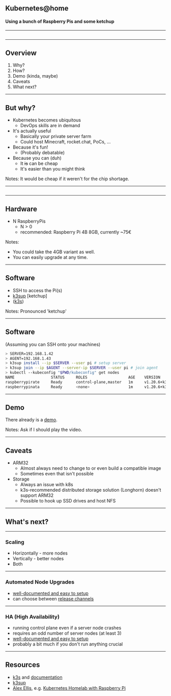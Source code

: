 ## Kubernetes@home

#### Using a bunch of Raspberry Pis and some ketchup

---

<img data-src="./assets/hardware.jpg" />

---

## Overview

1. Why?
2. How?
3. Demo (kinda, maybe)
4. Caveats
5. What next?

---

## But why?

<ul>
  <li>
    Kubernetes becomes ubiquitous
    <ul>
      <li>DevOps skills are in demand</li>
    </ul>
  </li>
  <li class="fragment">
    It's actually useful
    <ul>
      <li>Basically your private server farm</li>
      <li>Could host Minecraft, rocket.chat, PoCs, ...</li>
    </ul>
  </li>
  <li class="fragment">
    Because it's fun!
    <ul>
      <li>(Probably debatable)</li>
    </ul>
  </li>
  <li class="fragment">
    Because you can (duh)
    <ul>
      <li>It <span style="text-decoration: line-through">is</span> can be cheap</li>
      <li>It's easier than you might think</li>
    </ul>
  </li>
</ul>

Notes: It would be cheap if it weren't for the chip shortage.

---

<img data-src="./assets/but_how.jpg" />

----

## Hardware

* N RaspberryPis
  * N > 0
  * recommended: Raspberry Pi 4B 8GB, currently ~75€

Notes:
* You could take the 4GB variant as well.
* You can easily upgrade at any time.

----

## Software

* SSH to access the Pi(s)
* [k3sup](https://github.com/alexellis/k3sup) [ketchup]
* ([k3s](https://k3s.io/))

Notes: Pronounced 'ketchup'

----

## Software

(Assuming you can SSH onto your machines)

```bash
> SERVER=192.168.1.42
> AGENT=192.168.1.43
> k3sup install --ip $SERVER --user pi # setup server
> k3sup join --ip $AGENT --server-ip $SERVER --user pi # join agent
> kubectl --kubeconfig "$PWD/kubeconfig" get nodes
NAME                STATUS     ROLES                  AGE    VERSION
raspberrypirate     Ready      control-plane,master   1m     v1.20.6+k3s1
raspberrypinata     Ready      <none>                 1m     v1.20.6+k3s1
```

---

## Demo

There already is a [demo](https://github.com/alexellis/k3sup#demo-).

Notes: Ask if I should play the video.

---

## Caveats

<ul>
  <li class="fragment">
    ARM<span class="fragment">32</span>
    <ul>
      <li class="fragment">Almost always need to change to or even build a compatible image</li>
      <li class="fragment">Sometimes even that isn't possible</li>
    </ul>
  </li>
  <li class="fragment">
    Storage
    <ul>
      <li class="fragment">Always an issue with k8s</li>
      <li class="fragment">k3s-recommended distributed storage solution (Longhorn) doesn't support ARM32</li>
      <li class="fragment">Possible to hook up SSD drives and host NFS</li>
    </ul>
  </li>
</ul>

---

## What's next?

----

### Scaling

* Horizontally - more nodes
* Vertically - better nodes
* Both

----

### Automated Node Upgrades

* [well-documented and easy to setup](https://rancher.com/docs/k3s/latest/en/upgrades/automated/)
* can choose between [release channels](https://rancher.com/docs/k3s/latest/en/upgrades/basic/#release-channels)

----

### HA (High Availability)

* running control plane even if a server node crashes
* requires an odd number of server nodes (at least 3)
* [well-documented and easy to setup](https://rancher.com/docs/k3s/latest/en/installation/ha-embedded/)
* probably a bit much if you don't run anything crucial

---

## Resources

* [k3s](https://k3s.io/) and [documentation](https://rancher.com/docs/k3s/latest/en/)
* [k3sup](https://github.com/alexellis/k3sup)
* [Alex Ellis](https://blog.alexellis.io/), e.g. [Kubernetes Homelab with Raspberry Pi](https://blog.alexellis.io/raspberry-pi-homelab-with-k3sup/)
